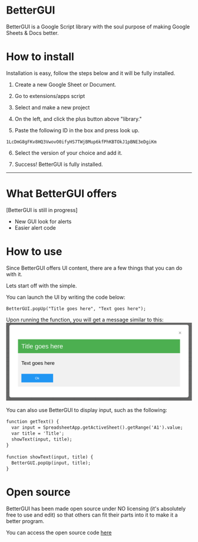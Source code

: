 # BetterGUI
BetterGUI is a Google Script library with the soul purpose of making Google Sheets &amp; Docs better.

# How to install

Installation is easy, follow the steps below and it will be fully installed.

1. Create a new Google Sheet or Document.

2. Go to extensions/apps script

3. Select and make a new project

4. On the left, and click the plus button above "library."

5. Paste the following ID in the box and press look up.

```
1LcDmG8gFKv8HQ3VwovO0ifyHS7TWjBMup6kfPhKBTOkJ1pBNE3eDgiKm
```

6. Select the version of your choice and add it.

7. Success! BetterGUI is fully installed.

- - -

# What BetterGUI offers

  [BetterGUI is still in progress]

  * New GUI look for alerts
  * Easier alert code
    
# How to use

Since BetterGUI offers UI content, there are a few things that you can do with it.

Lets start off with the simple.

You can launch the UI by writing the code below:

```
BetterGUI.popUp("Title goes here", "Text goes here");
```

Upon running the function, you will get a message similar to this:
![alt text](https://github.com/WillDev12/BetterGUI/blob/2ca56518af71920e8b7cbcabb286863bb5c8f738/images/Screenshot%202023-02-02%201.13.59%20PM.png)

You can also use BetterGUI to display input, such as the following:

```
function getText() {
  var input = SpreadsheetApp.getActiveSheet().getRange('A1').value;
  var title = 'Title';
  showText(input, title);
}

function showText(input, title) {
  BetterGUI.popUp(input, title);
}
```

# Open source

BetterGUI has been made open source under NO licensing (it's absolutely free to use and edit) so that others can fit their parts into it to make it a better program.

You can access the open source code [here](https://github.com/WillDev12/BetterGUI/blob/main/src/library.gs)
